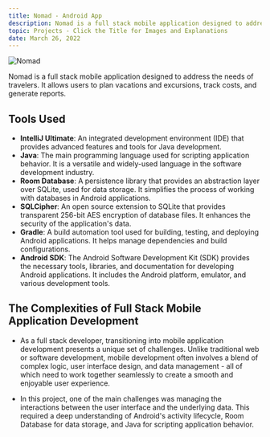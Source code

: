 ```yaml
---
title: Nomad - Android App
description: Nomad is a full stack mobile application designed to address the needs of travelers. It allows users to plan vacations and excursions, track costs, and generate reports.
topic: Projects - Click the Title for Images and Explanations
date: March 26, 2022
---
```


![Nomad](/nomad.gif)

Nomad is a full stack mobile application designed to address the needs of travelers. It allows users to plan vacations and excursions, track costs, and generate reports.

## Tools Used

- **IntelliJ Ultimate**: An integrated development environment (IDE) that provides advanced features and tools for Java development.
- **Java**: The main programming language used for scripting application behavior. It is a versatile and widely-used language in the software development industry.
- **Room Database**: A persistence library that provides an abstraction layer over SQLite, used for data storage. It simplifies the process of working with databases in Android applications.
- **SQLCipher**: An open source extension to SQLite that provides transparent 256-bit AES encryption of database files. It enhances the security of the application's data.
- **Gradle**: A build automation tool used for building, testing, and deploying Android applications. It helps manage dependencies and build configurations.
- **Android SDK**: The Android Software Development Kit (SDK) provides the necessary tools, libraries, and documentation for developing Android applications. It includes the Android platform, emulator, and various development tools.

## The Complexities of Full Stack Mobile Application Development

- As a full stack developer, transitioning into mobile application development presents a unique set of challenges. Unlike traditional web or software development, mobile development often involves a blend of complex logic, user interface design, and data management - all of which need to work together seamlessly to create a smooth and enjoyable user experience.

- In this project, one of the main challenges was managing the interactions between the user interface and the underlying data. This required a deep understanding of Android's activity lifecycle, Room Database for data storage, and Java for scripting application behavior.
